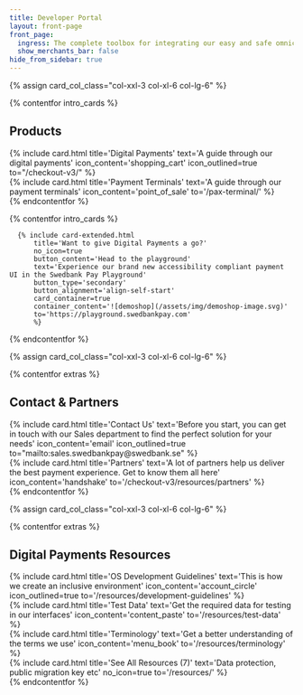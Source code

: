 ```yaml
---
title: Developer Portal
layout: front-page
front_page:
  ingress: The complete toolbox for integrating our easy and safe omnichannel payment solutions.
  show_merchants_bar: false
hide_from_sidebar: true
---
```


{% assign card_col_class="col-xxl-3 col-xl-6 col-lg-6" %}

{% contentfor intro_cards %}
  <h2 id="front-page-contact-partners" class="heading-line">Products</h2>
  <div class="row mt-4">
      <div class="{{ card_col_class }}">
          {% include card.html title='Digital Payments'
              text='A guide through our digital payments'
              icon_content='shopping_cart'
              icon_outlined=true
              to="/checkout-v3/"
          %}
      </div>
      <div class="{{ card_col_class }}">
          {% include card.html title='Payment Terminals'
              text='A guide through our payment terminals'
              icon_content='point_of_sale'
              to='/pax-terminal/'
          %}
      </div>
  </div>
{% endcontentfor %}

{% contentfor intro_cards %}

      {% include card-extended.html
          title='Want to give Digital Payments a go?'
          no_icon=true
          button_content='Head to the playground'
          text='Experience our brand new accessibility compliant payment UI in the Swedbank Pay Playground'
          button_type='secondary'
          button_alignment='align-self-start'
          card_container=true
          container_content='![demoshop](/assets/img/demoshop-image.svg)'
          to='https://playground.swedbankpay.com'
          %}
{% endcontentfor %}

{% assign card_col_class="col-xxl-3 col-xl-6 col-lg-6" %}

{% contentfor extras %}
  <h2 id="front-page-contact-partners" class="heading-line">Contact & Partners</h2>
  <div class="row mt-4">
      <div class="{{ card_col_class }}">
          {% include card.html title='Contact Us'
              text='Before you start, you can get in touch with our Sales department to find the perfect solution for your needs'
              icon_content='email'
              icon_outlined=true
              to="mailto:sales.swedbankpay@swedbank.se"
          %}
      </div>
      <div class="{{ card_col_class }}">
          {% include card.html title='Partners'
              text='A lot of partners help us deliver the best payment experience. Get to know them all here'
              icon_content='handshake'
              to='/checkout-v3/resources/partners'
          %}
      </div>
  </div>
{% endcontentfor %}

{% assign card_col_class="col-xxl-3 col-xl-6 col-lg-6" %}

{% contentfor extras %}
<h2 id="front-page-extra-resources" class="heading-line">Digital Payments Resources</h2>
<div class="row mt-4">
      <div class="{{ card_col_class }}">
          {% include card.html title='OS Development Guidelines'
              text='This is how we create an inclusive environment'
              icon_content='account_circle'
              icon_outlined=true
              to='/resources/development-guidelines'
          %}
      </div>
      <div class="{{ card_col_class }}">
          {% include card.html title='Test Data'
              text='Get the required data for testing in our interfaces'
              icon_content='content_paste'
              to='/resources/test-data'
          %}
      </div>
      <div class="{{ card_col_class }}">
          {% include card.html title='Terminology'
              text='Get a better understanding of the terms we use'
              icon_content='menu_book'
              to='/resources/terminology'
          %}
      </div>
      <div class="{{ card_col_class }}">
          {% include card.html title='See All Resources (7)'
              text='Data protection, public migration key etc'
              no_icon=true
              to='/resources/'
          %}
      </div>
  </div>
{% endcontentfor %}
